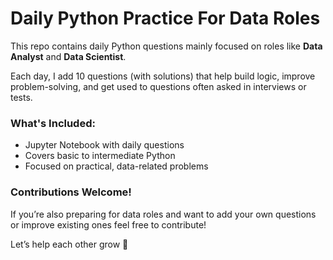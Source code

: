 # Daily Python Practice For Data Roles

This repo contains daily Python questions mainly focused on roles like **Data Analyst** and **Data Scientist**.

Each day, I add 10 questions (with solutions) that help build logic, improve problem-solving, and get used to questions often asked in interviews or tests.

### What's Included:
- Jupyter Notebook with daily questions
- Covers basic to intermediate Python
- Focused on practical, data-related problems

### Contributions Welcome!
If you’re also preparing for data roles and want to add your own questions or improve existing ones feel free to contribute!

Let’s help each other grow 🌱

